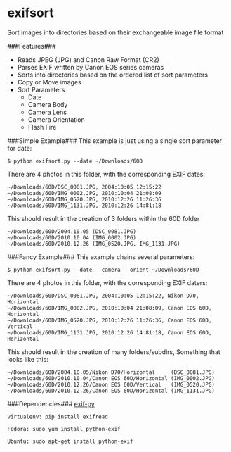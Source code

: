 exifsort
========

Sort images into directories based on their exchangeable image file format

###Features###
 - Reads JPEG (JPG) and Canon Raw Format (CR2)
 - Parses EXIF written by Canon EOS series cameras
 - Sorts into directories based on the ordered list of sort parameters
 - Copy or Move images
 - Sort Parameters
 	- Date
 	- Camera Body
 	- Camera Lens
 	- Camera Orientation
 	- Flash Fire

###Simple Example###
This example is just using a single sort parameter for date:

	$ python exifsort.py --date ~/Downloads/60D

There are 4 photos in this folder, with the corresponding EXIF dates:

	~/Downloads/60D/DSC_0081.JPG, 2004:10:05 12:15:22
	~/Downloads/60D/IMG_0002.JPG, 2010:10:04 21:08:09
	~/Downloads/60D/IMG_0520.JPG, 2010:12:26 11:26:36
	~/Downloads/60D/IMG_1131.JPG, 2010:12:26 14:81:18

This should result in the creation of 3 folders within the 60D folder

	~/Downloads/60D/2004.10.05 (DSC_0081.JPG)
	~/Downloads/60D/2010.10.04 (IMG_0002.JPG)
	~/Downloads/60D/2010.12.26 (IMG_0520.JPG, IMG_1131.JPG)

###Fancy Example###
This example chains several parameters:

	$ python exifsort.py --date --camera --orient ~/Downloads/60D

There are 4 photos in this folder, with the corresponding EXIF daters:

	~/Downloads/60D/DSC_0081.JPG, 2004:10:05 12:15:22, Nikon D70, Horizontal
	~/Downloads/60D/IMG_0002.JPG, 2010:10:04 21:08:09, Canon EOS 60D, Horizontal
	~/Downloads/60D/IMG_0520.JPG, 2010:12:26 11:26:36, Canon EOS 60D, Vertical
	~/Downloads/60D/IMG_1131.JPG, 2010:12:26 14:81:18, Canon EOS 60D, Horizontal

This should result in the creation of many folders/subdirs, Something that looks like this:

	~/Downloads/60D/2004.10.05/Nikon D70/Horizontal 	(DSC_0081.JPG)
	~/Downloads/60D/2010.10.04/Canon EOS 60D/Horizontal (IMG_0002.JPG)
	~/Downloads/60D/2010.12.26/Canon EOS 60D/Vertical	(IMG_0520.JPG)
	~/Downloads/60D/2010.12.26/Canon EOS 60D/Horizontal	(IMG_1131.JPG)


###Dependencies###
[exif-py](https://github.com/ianare/exif-py)

	virtualenv: pip install exifread

	Fedora: sudo yum install python-exif
	
	Ubuntu: sudo apt-get install python-exif
